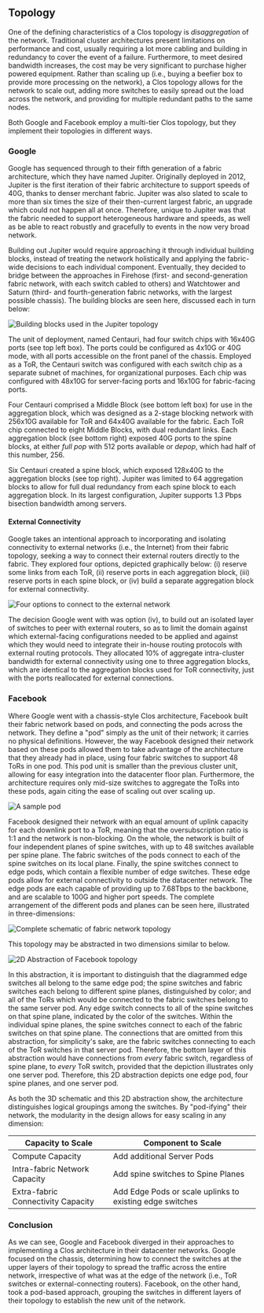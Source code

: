 ## Topology
<!---Theodore Wagner CS652--->
One of the defining characteristics of a Clos topology is *disaggregation* of the network. Traditional cluster architectures present limitations on performance and cost, usually requiring a lot more cabling and building in redundancy to cover the event of a failure. Furthermore, to meet desired bandwidth increases, the cost may be very significant to purchase higher powered equipment. Rather than scaling up (i.e., buying a beefier box to provide more processing on the network), a Clos topology allows for the network to scale out, adding more switches to easily spread out the load across the network, and providing for multiple redundant paths to the same nodes.

Both Google and Facebook employ a multi-tier Clos topology, but they implement their topologies in different ways.

### Google
Google has sequenced through to their fifth generation of a fabric architecture, which they have named Jupiter. Originally deployed in 2012, Jupiter is the first iteration of their fabric architecture to support speeds of 40G, thanks to denser merchant fabric. Jupiter was also slated to scale to more than six times the size of their then-current largest fabric, an upgrade which could not happen all at once. Therefore, unique to Jupiter was that the fabric needed to support heterogeneous hardware and speeds, as well as be able to react robustly and gracefully to events in the now very broad network. 

Building out Jupiter would require approaching it through individual building blocks, instead of treating the network holistically and applying the fabric-wide decisions to each individual component. Eventually, they decided to bridge between the approaches in Firehose (first- and second-generation fabric network, with each switch cabled to others) and Watchtower and Saturn (third- and fourth-generation fabric networks, with the largest possible chassis). The building blocks are seen here, discussed each in turn below:

![Building blocks used in the Jupiter topology](./images/Jupiter_building_blocks.png)

The unit of deployment, named Centauri, had four switch chips with 16x40G ports (see top left box). The ports could be configured as 4x10G or 40G mode, with all ports accessible on the front panel of the chassis. Employed as a ToR, the Centauri switch was configured with each switch chip as a separate subnet of machines, for organizational purposes. Each chip was configured with 48x10G for server-facing ports and 16x10G for fabric-facing ports. 

Four Centauri comprised a Middle Block (see bottom left box) for use in the aggregation block, which was designed as a 2-stage blocking network with 256x10G available for ToR and 64x40G available for the fabric. Each ToR chip connected to eight Middle Blocks, with dual redundant links. Each aggregation block (see bottom right) exposed 40G ports to the spine blocks, at either *full pop* with 512 ports available or *depop*, which had half of this number, 256.

Six Centauri created a spine block, which exposed 128x40G to the aggregation blocks (see top right). Jupiter was limited to 64 aggregation blocks to allow for full dual redundancy from each spine block to each aggregation block. In its largest configuration, Jupiter supports 1.3 Pbps bisection bandwidth among servers.

#### External Connectivity
Google takes an intentional approach to incorporating and isolating connectivity to external networks (i.e., the Internet) from their fabric topology, seeking a way to connect their external routers directly to the fabric. They explored four options, depicted graphically below: (i) reserve some links from each ToR, (ii) reserve ports in each aggregation block, (iii) reserve ports in each spine block, or (iv) build a separate aggregation block for external connectivity.

![Four options to connect to the external network](./images/Jupiter_external_connect.png)

The decision Google went with was option (iv), to build out an isolated layer of switches to peer with external routers, so as to limit the domain against which external-facing configurations needed to be applied and against which they would need to integrate their in-house routing protocols with external routing protocols. They allocated 10% of aggregate intra-cluster bandwidth for external connectivity using one to three aggregation blocks, which are identical to the aggregation blocks used for ToR connectivity, just with the ports reallocated for external connections.

### Facebook

Where Google went with a chassis-style Clos architecture, Facebook built their fabric network based on pods, and connecting the pods across the network. They define a "pod" simply as the unit of their network; it carries no physical definitions. However, the way Facebook designed their network based on these pods allowed them to take advantage of the architecture that they already had in place, using four fabric switches to support 48 ToRs in one pod. This pod unit is smaller than the previous cluster unit, allowing for easy integration into the datacenter floor plan. Furthermore, the architecture requires only mid-size switches to aggregate the ToRs into these pods, again citing the ease of scaling out over scaling up.

![A sample pod](./images/Facebook_sample_pod.png)

Facebook designed their network with an equal amount of uplink capacity for each downlink port to a ToR, meaning that the oversubscription ratio is 1:1 and the network is non-blocking. On the whole, the network is built of four independent planes of spine switches, with up to 48 switches available per spine plane. The fabric switches of the pods connect to each of the spine switches on its local plane. Finally, the spine switches connect to edge pods, which contain a flexible number of edge switches. These edge pods allow for external connectivity to outside the datacenter network. The edge pods are each capable of providing up to 7.68Tbps to the backbone, and are scalable to 100G and higher port speeds. The complete arrangement of the different pods and planes can be seen here, illustrated in three-dimensions:

![Complete schematic of fabric network topology](./images/Facebook_complete_topology.png)

This topology may be abstracted in two dimensions similar to below.

![2D Abstraction of Facebook topology](./images/Facebook_2d_abstract.png)

In this abstraction, it is important to distinguish that the diagrammed edge switches all belong to the same edge pod; the spine switches and fabric switches each belong to different spine planes, distinguished by color; and all of the ToRs which would be connected to the fabric switches belong to the same server pod. Any edge switch connects to all of the spine switches on that spine plane, indicated by the color of the switches. Within the individual spine planes, the spine switches connect to each of the fabric switches on that spine plane. The connections that are omitted from this abstraction, for simplicity's sake, are the fabric switches connecting to each of the ToR switches in that server pod. Therefore, the bottom layer of this abstraction would have connections from *every* fabric switch, regardless of spine plane, to *every* ToR switch, provided that the depiction illustrates only one server pod. Therefore, this 2D abstraction depicts one edge pod, four spine planes, and one server pod.

As both the 3D schematic and this 2D abstraction show, the architecture distinguishes logical groupings among the switches. By "pod-ifying" their network, the modularity in the design allows for easy scaling in any dimension:

|Capacity to Scale|Component to Scale|
|-----------------|---------------|
|Compute Capacity|Add additional Server Pods|
|Intra-fabric Network Capacity|Add spine switches to Spine Planes|
|Extra-fabric Connectivity Capacity|Add Edge Pods or scale uplinks to existing edge switches|

### Conclusion
As we can see, Google and Facebook diverged in their approaches to implementing a Clos architecture in their datacenter networks. Google focused on the chassis, determining how to connect the switches at the upper layers of their topology to spread the traffic across the entire network, irrespective of what was at the edge of the network (i.e., ToR switches or external-connecting routers). Facebook, on the other hand, took a pod-based approach, grouping the switches in different layers of their topology to establish the new unit of the network.
